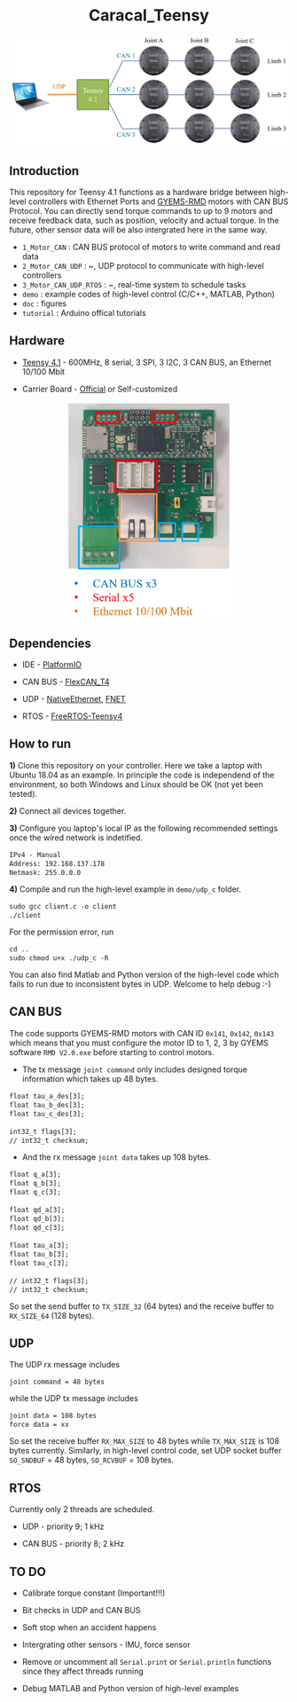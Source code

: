<div align="center">

# Caracal_Teensy
</div>

<div align="center">
<img width="800" src="doc/can_bus.jpg">
</div>

## Introduction #
This repository for Teensy 4.1 functions as a hardware bridge between high-level controllers with Ethernet Ports and [GYEMS-RMD](http://www.gyems.cn/product.html) motors with CAN BUS Protocol. You can directly send torque commands to up to 9 motors and receive feedback data, such as position, velocity and actual torque. In the future, other sensor data will be also intergrated here in the same way.

* `1_Motor_CAN` : CAN BUS protocol of motors to write command and read data
* `2_Motor_CAN_UDP` : ~, UDP protocol to communicate with high-level controllers
* `3_Motor_CAN_UDP_RTOS` : ~, real-time system to schedule tasks
* `demo` : example codes of high-level control (C/C++, MATLAB, Python)
* `doc` : figures
* `tutorial` : Arduino offical tutorials

## Hardware #
* [Teensy 4.1](https://www.pjrc.com/store/teensy41.html) - 600MHz, 8 serial, 3 SPI, 3 I2C, 3 CAN BUS, an Ethernet 10/100 Mbit

* Carrier Board - [Official](https://copperhilltech.com/teensy-4-1-triple-can-bus-board-with-240x240-lcd-and-ethernet/) or Self-customized

<div align="center">
<img width="300" src="doc/Teens4_1.jpg">
</div>

## Dependencies #
* IDE - [PlatformIO](https://www.youtube.com/watch?v=JmvMvIphMnY)

* CAN BUS - [FlexCAN_T4](https://github.com/tonton81/FlexCAN_T4)

* UDP - [NativeEthernet](https://github.com/vjmuzik/NativeEthernet), [FNET](https://github.com/vjmuzik/FNET)

* RTOS - [FreeRTOS-Teensy4](https://github.com/juliandesvignes/FreeRTOS-Teensy4)

## How to run #
**1)** Clone this repository on your controller. Here we take a laptop with Ubuntu 18.04 as an example. In principle the code is independend of the environment, so both Windows and Linux should be OK (not yet been tested).

**2)** Connect all devices together.

**3)** Configure you laptop's local IP as the following recommended settings once the wired network is indetified.
```
IPv4 - Manual
Address: 192.168.137.178
Netmask: 255.0.0.0
```

**4)** Compile and run the high-level example in `demo/udp_c` folder. 
```
sudo gcc client.c -o client
./client
```
For the permission error, run
```
cd ..
sudo chmod u+x ./udp_c -R
```
You can also find Matlab and Python version of the high-level code which fails to run due to inconsistent bytes in UDP. Welcome to help debug :-)

## CAN BUS
The code supports GYEMS-RMD motors with CAN ID `0x141`, `0x142`, `0x143` which means that you must configure the motor ID to 1, 2, 3 by GYEMS software `RMD V2.0.exe` before starting to control motors.

* The tx message `joint command` only includes designed torque information which takes up 48 bytes.
```
float tau_a_des[3];
float tau_b_des[3];
float tau_c_des[3];

int32_t flags[3];
// int32_t checksum;
```

* And the rx message `joint data` takes up 108 bytes.
```
float q_a[3];
float q_b[3];
float q_c[3];

float qd_a[3];
float qd_b[3];
float qd_c[3];

float tau_a[3];
float tau_b[3];
float tau_c[3];

// int32_t flags[3];
// int32_t checksum;
```
So set the send buffer to `TX_SIZE_32` (64 bytes) and the receive buffer to `RX_SIZE_64` (128 bytes).

## UDP #
The UDP rx message includes
```
joint command = 48 bytes
```
while the UDP tx message includes
```
joint data = 108 bytes
force data = xx
```
So set the receive buffer `RX_MAX_SIZE` to 48 bytes while `TX_MAX_SIZE` is 108 bytes currently. Similarly, in high-level control code, set UDP socket buffer `SO_SNDBUF` = 48 bytes, `SO_RCVBUF` = 108 bytes. 

## RTOS #
Currently only 2 threads are scheduled.
* UDP - priority 9; 1 kHz

* CAN BUS - priority 8; 2 kHz

## TO DO #
* Calibrate torque constant (Important!!!)

* Bit checks in UDP and CAN BUS

* Soft stop when an accident happens

* Intergrating other sensors - IMU, force sensor

* Remove or uncomment all `Serial.print` or `Serial.println` functions since they affect threads running

* Debug MATLAB and Python version of high-level examples
